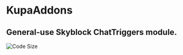 # KupaAddons
## General-use Skyblock ChatTriggers module.
 <img src="https://img.shields.io/github/languages/code-size/qpcic/KupaAddons?style=flat-square" alt="Code Size">
